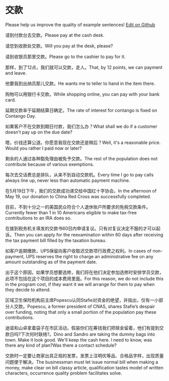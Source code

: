 # 交款

Please help us improve the quality of example sentences! [Edit on Github](https://github.com/jiyushe/jiyu-example-sentence-source/blob/main/chinese/jiaokuan.md)

<p><span class="chinese">请到付款台去交款。</span><span class="english">Please pay at the cash desk.</span></p>

<p><span class="chinese">请您到收款处交款。</span><span class="english">Will you pay at the desk, please?</span></p>

<p><span class="chinese">请到收银员那里交款。</span><span class="english">Please go to the cashier to pay for it.</span></p>

<p><span class="chinese">那样，到了12点，我们就可以交款，走人。</span><span class="english">That, by 12 points, we can payment and leave.</span></p>

<p><span class="chinese">他要我到出纳员那儿交款。</span><span class="english">He wants me to teller to hand in the item there.</span></p>

<p><span class="chinese">购物可以用银行卡交款。</span><span class="english">While shopping online, you can pay with your bank card.</span></p>

<p><span class="chinese">延期交款率于延期结算日确定。</span><span class="english">The rate of interest for contango is fixed on Contango Day.</span></p>

<p><span class="chinese">如果客户不在交款到期日付款，我们怎么办？</span><span class="english">What shall we do if a customer doesn't pay up on the due date?</span></p>

<p><span class="chinese">嗯，价钱还算公道。你愿意我现在交款还是稍后？</span><span class="english">Well, it's a reasonable price. Would you rather I paid now or later?</span></p>

<p><span class="chinese">剩余的人通过各种豁免理由被免予交款。</span><span class="english">The rest of the population does not contribute because of various exemptions.</span></p>

<p><span class="chinese">每次去交话费总是排队，从来不到自动交款机。</span><span class="english">Every time I go to pay calls always line up, never less than automatic payment machine.</span></p>

<p><span class="chinese">在5月19日下午，我们的交款成功递交给中国红十字协会。</span><span class="english">In the afternoon of May 19, our donation to China Red Cross was successfully completed.</span></p>

<p><span class="chinese">目前，不到十分之一的美国民众符合个人退休账户所要求的免税交款条件。</span><span class="english">Currently fewer than 1 in 10 Americans eligible to make tax-free contributions to an IRA does so.</span></p>

<p><span class="chinese">在接到税务机关填发的交款书60日内申请复议。只有对复议决定不服的才可以起诉。</span><span class="english">Then you can apply for the reexamination within 60 days after receiving the tax payment bill filled by the taxation bureau.</span></p>

<p><span class="chinese">如客户逾期缴款，UPS保留向客户收取迟交款项行政费之权利。</span><span class="english">In cases of non-payment, UPS reserves the right to charge an administrative fee on any amount outstanding as of the payment date.</span></p>

<p><span class="chinese">出于这个原因，如果学员想要选修，我们将在他们决定参加选修时安排学员交款，此项不包括在这个项目的成本费用里面。</span><span class="english">For this reason, we do not include this in the program cost, if they want it we will arrange for them to pay when they decide to attend.</span></p>

<p><span class="chinese">区域卫生保险机构前主席Popescu认同Stafie对资金的绝望，并指出，仅有一小部分人交款。</span><span class="english">Popescu, a former president of CNAS, shares Stafie’s despair over funding, noting that only a small portion of the population pay these contributions.</span></p>

<p><span class="chinese">迪诺和山卓拿着袋子在市区活动，假装你们在筹钱我们把赎金留着，他们有提到交款日吗?下次何时联络?。</span><span class="english">Dino and Sandro are taking the dummy bags into town. Make it look good. We'll keep the cash here. l need to know, was there any kind of plan?Was there a contact schedule?</span></p>

<p><span class="chinese">交款时一定要让商家出具正规的发票，发票上注明优等品、合格品字样，出现质量问题便于解决。</span><span class="english">The businessman must let issue normal bill when making a money, make clear on bill classy article, qualification tastes model of written characters, occurrence quality problem facilitates solve.</span></p>

